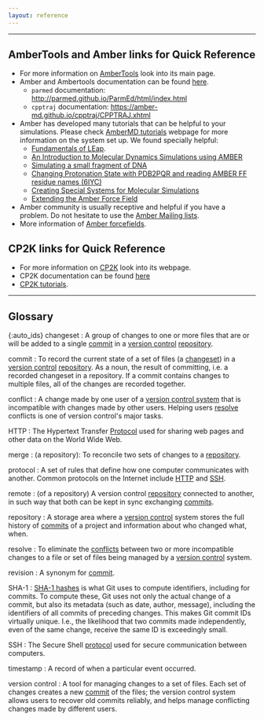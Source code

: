 ```yaml
---
layout: reference
---
```


***

## AmberTools and Amber links for Quick Reference

*   For more information on [AmberTools](http://ambermd.org/AmberTools.php) look into its main page. 
*   Amber and Ambertools documentation can be found [here](http://ambermd.org/MailingLists.php).
    * `parmed` documentation: http://parmed.github.io/ParmEd/html/index.html
    * `cpptraj` documentation: https://amber-md.github.io/cpptraj/CPPTRAJ.xhtml
*   Amber has developed many tutorials that can be helpful to your simulations. Please check [AmberMD tutorials](http://ambermd.org/tutorials/) webpage for more information on the system set up. We found specially helpful: 
    * [Fundamentals of LEap](http://ambermd.org/tutorials/pengfei/index.php).
    * [An Introduction to Molecular Dynamics Simulations using AMBER](http://ambermd.org/tutorials/basic/tutorial0/index.htm)
    * [Simulating a small fragment of DNA](http://ambermd.org/tutorials/basic/tutorial1/index.htm)
    * [Changing Protonation State with PDB2PQR and reading AMBER FF residue names (6IYC)](http://www.charmm-gui.org/?doc=demo&id=amber_ff&lesson=3)
    * [Creating Special Systems for Molecular Simulations](http://ambermd.org/tutorials/AdvancedSetup.php)
    * [Extending the Amber Force Field](http://ambermd.org/tutorials/ForceField.php)
*   Amber community is usually receptive and helpful if you have a problem. Do not hesitate to use the [Amber Mailing lists](http://ambermd.org/MailingLists.php).
*   More information of [Amber forcefields](https://ambermd.org/AmberModels.php).


## CP2K links for Quick Reference 

*   For more information on [CP2K](https://www.cp2k.org) look into its webpage.
*   CP2K documentation can be found [here](https://manual.cp2k.org/#gsc.tab=0)
*   [CP2K tutorials](https://www.cp2k.org/howto).

***

## Glossary

{:auto_ids}
changeset
:   A group of changes to one or more files that are or will be added
    to a single [commit](#commit) in a [version control](#version-control)
    [repository](#repository).

commit
:   To record the current state of a set of files (a [changeset](#changeset))
    in a [version control](#version-control) [repository](#repository). As a noun,
    the result of committing, i.e. a recorded changeset in a repository.
    If a commit contains changes to multiple files,
    all of the changes are recorded together.

conflict
:   A change made by one user of a [version control system](#version-control)
    that is incompatible with changes made by other users.
    Helping users [resolve](#resolve) conflicts
    is one of version control's major tasks.

HTTP
:   The Hypertext Transfer [Protocol](#protocol) used for sharing web pages and other data
    on the World Wide Web.

merge
:   (a repository): To reconcile two sets of changes to a
    [repository](#repository).

protocol
:   A set of rules that define how one computer communicates with another.
    Common protocols on the Internet include [HTTP](#http) and [SSH](#ssh).

remote
:   (of a repository) A version control [repository](#repository) connected to another,
    in such way that both can be kept in sync exchanging [commits](#commit).

repository
:   A storage area where a [version control](#version-control) system
    stores the full history of [commits](#commit) of a project and information
    about who changed what, when.

resolve
:   To eliminate the [conflicts](#conflict) between two or more incompatible changes to a file or set of files
    being managed by a [version control](#version-control) system.

revision
:   A synonym for [commit](#commit).

SHA-1
:   [SHA-1 hashes](https://en.wikipedia.org/wiki/SHA-1) is what Git uses to compute identifiers, including for commits.
    To compute these, Git uses not only the actual change of a commit, but also its metadata (such as date, author,
    message), including the identifiers of all commits of preceding changes. This makes Git commit IDs virtually unique.
    I.e., the likelihood that two commits made independently, even of the same change, receive the same ID is exceedingly
    small.

SSH
:   The Secure Shell [protocol](#protocol) used for secure communication between computers.

timestamp
:   A record of when a particular event occurred.

version control
:   A tool for managing changes to a set of files.
    Each set of changes creates a new [commit](#commit) of the files;
    the version control system allows users to recover old commits reliably,
    and helps manage conflicting changes made by different users.
